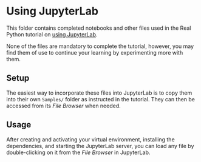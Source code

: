# Using JupyterLab

This folder contains completed notebooks and other files used in the Real Python tutorial on [using JupyterLab](https://realpython.com/using-jupyterlab/). 

None of the files are mandatory to complete the tutorial, however, you may find them of use to continue your learning by experimenting more with them.

## Setup

The easiest way to incorporate these files into JupyterLab is to copy them into their own `Samples/` folder as instructed in the tutorial. They can then be accessed from its _File Browser_ when needed.
 
## Usage

After creating and activating your virtual environment, installing the dependencies, and starting the JupyterLab server, you can load any file by double-clicking on it from the _File Browser_ in JupyterLab.
